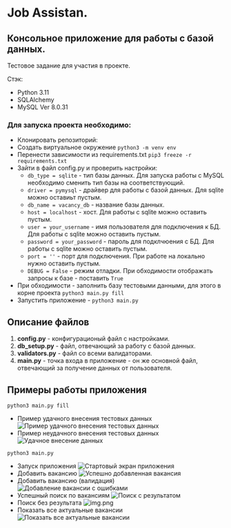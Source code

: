 # Job Assistan. 
## Консольное приложение для работы с базой данных.
Тестовое задание для участия в проекте.

Стэк:
- Python 3.11
- SQLAlchemy
- MySQL Ver 8.0.31

### Для запуска проекта необходимо:
- Клонировать репозиторий: 
- Создать виртуальное окружение
```python3 -m venv env```
- Перенести зависимости из requirements.txt ```pip3 freeze -r requirements.txt``` 
- Зайти в файл config.py и проверить настройки: 
    - ```db_type = sqlite``` - тип базы данных. Для запуска работы с MySQL необходимо сменить тип базы на соответствующий.
    - ```driver = pymysql``` - драйвер для работы с базой данных. Для sqlite можно оставиьт пустым.
    - ```db_name = vacancy_db``` - название базы данных.
    - ```host = localhost``` - хост. Для работы с sqlite можно оставить пустым.
    - ```user = your_username``` - имя пользователя для подключения к БД. Для работы с sqlite можно оставить пустым.
    - ```password = your_password``` - пароль для подклчюения с БД. Для работы с sqlite можно оставить пустым.
    - ```port = ''``` - порт для подключения. При работе на локально нужно оставить пустым.
    - ```DEBUG = False``` - режим отладки. При обходимости отображать запросы к базе - поставить ```True```
- При обходимости - заполнить базу тестовыми данными, для этого в корне проекта ```python3 main.py fill```
- Запустить приложение - ```python3 main.py```


## Описание файлов
1) **config.py** - конфигурационый файл с настройками.
2) **db_setup.py** - файл, отвечающий за работу с базой данных. 
3) **validators.py** - файл со всеми валидаторами.
4) **main.py** - точка входа в приложение - он же основной файл, отвечающий за получение данных от пользователя.


## Примеры работы приложения
```python3 main.py fill```
- Пример удачного внесения тестовых данных
![Пример удачного внесения тестовых данных](img/successful_fill.png "main.py fill")
- Пример неудачного внесения тестовых данных
![Удачное внесение данных](img/unsuccessful_fill.png "main.py fill")

```python3 main.py```
- Запуск приложения
  ![Стартовый экран приложения](img/succesfull_start.png "main.py")
- Добавить вакансию
  ![Успешно добавленная вакансия](img/add_vacancy.png "main.py")
- Добавить вакансию (валидация)
  ![Добавление вакансии с ошибками](img/validation_adding.png "main.py")
- Успешный поиск по вакансиям
  ![Поиск с результатом](img/successfull_search.png "main.py")
- Поиск без результата
  ![img.png](img/unsuccessfull_search.png)
- Показать все актуальные вакансии
  ![Показать все актуальные вакансии](img/search_all.png "main.py")

